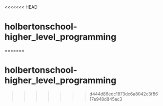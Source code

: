 <<<<<<< HEAD
# holbertonschool-higher_level_programming
=======
# holbertonschool-higher_level_programming
>>>>>>> d444d86edc1873dc6a8042c3f8617e948d845ac3
